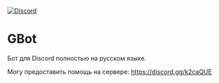 [![Discord](https://discordapp.com/api/guilds/249871861389721600/widget.png)](https://discord.gg/k2caQUE)
# GBot
Бот для Discord полностью на русском языке.

Могу предоставить помощь на сервере: https://discord.gg/k2caQUE
